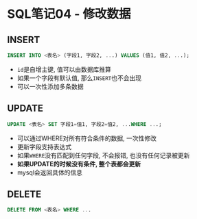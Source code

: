 # SQL笔记04 - 修改数据

## INSERT

```sql
INSERT INTO <表名> (字段1, 字段2, ...) VALUES (值1, 值2, ...);
```

* `id`是自增主键, 值可以由数据库推算
* 如果一个字段有默认值, 那么`INSERT`也不会出现
* 可以一次性添加多条数据

## UPDATE

```sql
UPDATE <表名> SET 字段1=值1, 字段2=值2, ...WHERE ...;
```

* 可以通过WHERE对所有符合条件的数据, 一次性修改
* 更新字段支持表达式
* 如果`WHERE`没有匹配到任何字段, 不会报错, 也没有任何记录被更新
* **如果UPDATE的时候没有条件, 整个表都会更新**
* mysql会返回具体的信息

## DELETE

```sql
DELETE FROM <表名> WHERE ...
```
